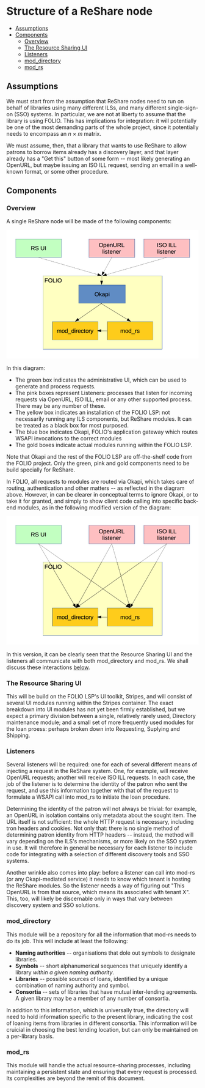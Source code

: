 # Structure of a ReShare node

<!-- md2toc -l 2 structure-of-a-node.md -->
* [Assumptions](#assumptions)
* [Components](#components)
    * [Overview](#overview)
    * [The Resource Sharing UI](#the-resource-sharing-ui)
    * [Listeners](#listeners)
    * [mod_directory](#mod_directory)
    * [mod_rs](#mod_rs)


## Assumptions

We must start from the assumption that ReShare nodes need to run on behalf of libraries using many different ILSs, and many different single-sign-on (SSO) systems. In particular, we are not at liberty to assume that the library is using FOLIO. This has implications for integration: it will potentially be one of the most demanding parts of the whole project, since it potentially needs to encompass an _n_ × _m_ matrix.

We must assume, then, that a library that wants to use ReShare to allow patrons to borrow items already has a discovery layer, and that layer already has a "Get this" button of some form -- most likely generating an OpenURL, but maybe issuing an ISO ILL request, sending an email in a well-known format, or some other procedure.


## Components

### Overview

A single ReShare node will be made of the following components:

![Structure including Okapi as mediator](structure-including-okapi.png)

In this diagram:
* The green box indicates the administrative UI, which can be used to generate and process requests.
* The pink boxes represent Listeners: processes that listen for incoming requests via OpenURL, ISO ILL, email or any other supported process. There may be any number of these.
* The yellow box indicates an installation of the FOLIO LSP: not necessarily running any ILS components, but ReShare modules. It can be treated as a black box for most purposed.
* The blue box indicates Okapi, FOLIO's application gateway which routes WSAPI invocations to the correct modules
* The gold boxes indicate actual modules running within the FOLIO LSP.

Note that Okapi and the rest of the FOLIO LSP are off-the-shelf code from the FOLIO project. Only the green, pink and gold components need to be build specially for ReShare.

In FOLIO, all requests to modules are routed via Okapi, which takes care of routing, authentication and other matters -- as reflected in the diagram above. However, in can be clearer in conceptual terms to ignore Okapi, or to take it for granted, and simply to show client code calling into specific back-end modules, as in the following modified version of the diagram:

![Structure ignoring Okapi](structure-ignoring-okapi.png)

In this version, it can be clearly seen that the Resource Sharing UI and the listeners all communicate with both mod_directory and mod_rs. We shall discuss these interactions [below](#interactions).

### The Resource Sharing UI

This will be build on the FOLIO LSP's UI toolkit, Stripes, and will consist of several UI modules running within the Stripes container. The exact breakdown into UI modules has not yet been firmly established, but we expect a primary division between a single, relatively rarely used, Directory maintenance module; and a small set of more frequently used modules for the loan proess: perhaps broken down into Requesting, Suplying and Shipping.

### Listeners

Several listeners will be required: one for each of several different means of injecting a request in the ReShare system. One, for example, will receive OpenURL requests; another will receive ISO ILL requests. In each case, the job of the listener is to determine the identity of the patron who sent the request, and use this information together with that of the request to formulate a WSAPI call into mod_rs to initiate the loan procedure.

Determining the identity of the patron will not always be trivial: for example, an OpenURL in isolation contains only metadata about the sought item. The URL itself is not sufficient: the whole HTTP request is necessary, including tron headers and cookies. Not only that: there is no single method of determining patron identity from HTTP headers -- instead, the method will vary depending on the ILS's mechanisms, or more likely on the SSO system in use. It will therefore in general be necessary for each listener to include code for integrating with a selection of different discovery tools and SSO systems.

Another wrinkle also comes into play: before a listener can call into mod-rs (or any Okapi-mediated service) it needs to know which tenant is hosting the ReShare modules. So the listener needs a way of figuring out "This OpenURL is from that source, which means its associated with tenant X". This, too, will likely be discernable only in ways that vary between discovery system and SSO solutions.

### mod_directory

This module will be a repository for all the information that mod-rs needs to do its job. This will include at least the following:

* **Naming authorities** -- organisations that dole out symbols to designate libraries.
* **Symbols** -- short alphanumerical sequences that uniquely identify a library _within a given naming authority_.
* **Libraries** -- possible sources of loans, identified by a unique combination of naming authority and symbol.
* **Consortia** -- sets of libraries that have mutual inter-lending agreements. A given library may be a member of any number of consortia.

In addition to this information, which is universally true, the directory will need to hold information specific to the present library, indicating the cost of loaning items from libraries in different consortia. This information will be cruicial in choosing the best lending location, but can only be maintained on a per-library basis.

### mod_rs

This module will handle the actual resource-sharing processes, including maintaining a persistent state and ensuring that every request is processed. Its complexities are beyond the remit of this document.

